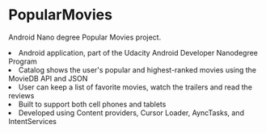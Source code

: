 # PopularMovies
Android Nano degree Popular Movies project.
<Li>Android application, part of the Udacity Android Developer Nanodegree Program</Li>
<Li>Catalog shows the user's popular and highest-ranked movies using the MovieDB API and JSON</Li>
<Li>User can keep a list of favorite movies, watch the trailers and read the reviews</Li>
<Li>Built to support both cell phones and tablets</Li>
<Li>Developed using Content providers, Cursor Loader, AyncTasks, and IntentServices</Li>
